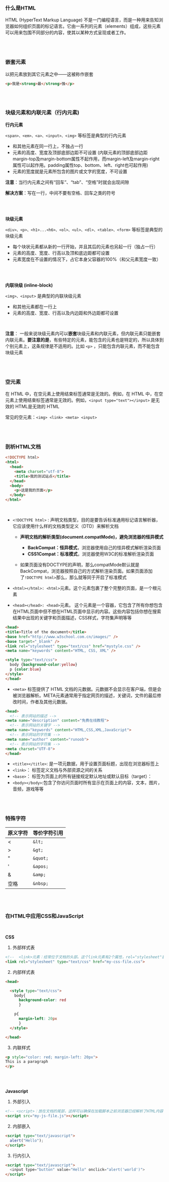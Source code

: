 ### 什么是HTML

HTML (HyperText Markup Language) 不是一门编程语言，而是一种用来告知浏览器如何组织页面的标记语言。它由一系列的元素（elements）组成，这些元素可以用来包围不同部分的内容，使其以某种方式呈现或者工作。

<br>

<br>

### 嵌套元素

以把元素放到其它元素之中——这被称作嵌套

```html
<p>我是<strong>最</strong>强</p>
 ```

<br>

<br>

### 块级元素和内联元素（行内元素)

**行内元素**

```<span>、<em>、<a>、<input>、<img>``` 等标签是典型的行内元素

- 和其他元素在同一行上，不独占一行
- 元素的高度、宽度及顶部底部边距不可设置 (内联元素的顶部底部边距margin-top及margin-bottom属性不起作用，而margin-left及margin-right属性可以起作用。padding属性top、bottom、left、right也可起作用)
- 元素的宽度就是元素所包含的图片或文字的宽度，不可设置

**注意**：当行内元素之间有“回车”、“tab”、“空格”时就会出现间隙

**解决方案**：写在一行，中间不要有空格、回车之类的符号

<br>

<br>

**块级元素**

```<div>、<p>、<h1>...<h6>、<ol>、<ul>、<dl>、<table>、<form>``` 等标签是典型的块级元素

- 每个块状元素都从新的一行开始，并且其后的元素也另起一行（独占一行）
- 元素的高度、宽度、行高以及顶和底边距都可设置
- 元素宽度在不设置的情况下，占它本身父容器的100%（和父元素宽度一致）

<br>

<br>

**内联块级 (inline-block)**

```<img>、<input>``` 是典型的内联块级元素

- 和其他元素都在一行上
- 元素的高度、宽度、行高以及内边距和外边距都可设置

<br>

**注意**： 一般来说块级元素内可以**嵌套**块级元素和内联元素，但内联元素只能嵌套内联元素。**要注意的是**，有些特定的元素，能包含的元素也是特定的，所以具体到个别元素上，这条规律是不适用的。比如 ```<p>``` ，只能包含内联元素，而不能包含块级元素

<br>

<br>

### 空元素

在 HTML 中，在空元素上使用结束标签通常是无效的。例如，在 HTML 中，在空元素上使用结束标签通常是无效的。例如，```<input type="text"></input>``` 是无效的 HTML是无效的 HTML

常见的空元素：```<img> <link> <meta> <input>```

<br>

<br>

### 剖析HTML文档

```html
<!DOCTYPE html>
<html>
  <head>
    <meta charset="utf-8">
    <title>我的测试站点</title>
  </head>
  <body>
    <p>这是我的页面</p>
  </body>
</html>
 ```

 <br>

 - ```<!DOCTYPE html>``` : 声明文档类型，目的是要告诉标准通用标记语言解析器，它应该使用什么样的文档类型定义（DTD）来解析文档
    - **声明文档的解析类型(document.compatMode)，避免浏览器的怪异模式**
      - **BackCompat：怪异模式**，浏览器使用自己的怪异模式解析渲染页面
      - **CSS1Compat：标准模式**，浏览器使用W3C的标准解析渲染页面

    - 如果页面没有DOCTYPE的声明，那么compatMode默认就是BackCompat，浏览器按照自己的方式解析渲染页面。如果页面添加了```!DOCTYPE html>```那么，那么就等同于开启了标准模式

- ```<html></html>: <html>```元素。这个元素包裹了整个完整的页面，是一个根元素
- ```<head></head>: <head>```元素。 这个元素是一个容器，它包含了所有你想包含在HTML页面中但不想在HTML页面中显示的内容。这些内容包括你想在搜索结果中出现的关键字和页面描述，CSS样式，字符集声明等等

```html
<head>
<title>Title of the document</title>
<base href="http://www.w3school.com.cn/images/" />
<base target="_blank" />
<link rel="stylesheet" type="text/css" href="mystyle.css" />
<meta name="keywords" content="HTML, CSS, XML" />

<style type="text/css">
  body {background-color:yellow}
  p {color:blue}
</style>
</head>
 ```

- ```<meta>``` 标签提供了 HTML 文档的元数据。元数据不会显示在客户端，但是会被浏览器解析。META元素通常用于指定网页的描述，关键词，文件的最后修改时间，作者及其他元数据。

```html
<head>
  <!-- 表示网站的描述 -->
<meta name="description" content="免费在线教程">
  <!-- 表示网站的关键字 -->
<meta name="keywords" content="HTML,CSS,XML,JavaScript">
  <!-- 表示网站的字符集 -->
<meta name="author" content="runoob">
  <!-- 表示网站的字符集 -->
<meta charset="UTF-8">
</head>
 ```

 - ```<title></title>```: 是一项元数据，用于设置页面标题，出现在浏览器标签上
 - ```<link>```： 标签定义文档与外部资源之间的关系
 - ```<base>```： 标签为页面上的所有链接规定默认地址或默认目标（target）：
 - ```<body></body>```:包含了你访问页面时所有显示在页面上的内容，文本，图片，音频，游戏等等

<br>

<br>

### 特殊字符

| 原义字符 | 等价字符引用 |
| -------- | ------------ |
| <        | ```&lt;```   |
| &gt;     | ```&gt;```   |
| "        | ```&quot;``` |
| '        | ```&apos;``` |
| &        | ```&amp;```  |
| 空格     | ```&nbsp;``` |

<br>

<br>

### 在HTML中应用CSS和JavaScript

<br>

**CSS**

1. 外部样式表

```html
<!--  <link>元素：经常位于文档的头部。这个link元素有2个属性，rel="stylesheet"表明这是文档的样式表，而 href包含了样式表文件的路径： -->
<link rel="stylesheet" type="text/css" href="my-css-file.css">
 ```

2. 内部样式表

```html
<head>

  <style type="text/css">
    body{
      background-color: red
      }

    p{
      margin-left: 20px
      }
  </style>

</head>
 ```

 3. 内联样式

```html
<p style="color: red; margin-left: 20px">
This is a paragraph
</p>
```

<br>

<br>

**Javascript**

1. 外部引入

```html
<!-- <script>：放在文档的尾部，这样可以确保在加载脚本之前浏览器已经解析了HTML内容（如果脚本加载某个不存在的元素，浏览器会报错） -->
<script src="my-js-file.js"></script>
 ```

2. 内部嵌入

```html
<script type="text/javascript">
  alert("Hello");   
</script>
 ```

3. 行内引入

```html
<script type="text/javascript">
  <input type="button" value="Hello" onclick="alert('world')"> 
</script>
 ```







